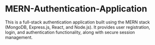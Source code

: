 # MERN-Authentication-Application
This is a full-stack authentication application built using the MERN stack (MongoDB, Express.js, React, and Node.js). It provides user registration, login, and authentication functionality, along with secure session management.
